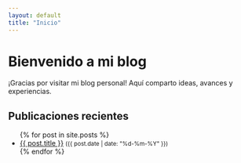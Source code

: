 ```yaml
---
layout: default
title: "Inicio"
---
```


# Bienvenido a mi blog

¡Gracias por visitar mi blog personal! Aquí comparto ideas, avances y experiencias.

## Publicaciones recientes

<ul>
  {% for post in site.posts %}
    <li>
      <a href="{{ post.url }}">{{ post.title }}</a> <small>({{ post.date | date: "%d-%m-%Y" }})</small>
    </li>
  {% endfor %}
</ul>
